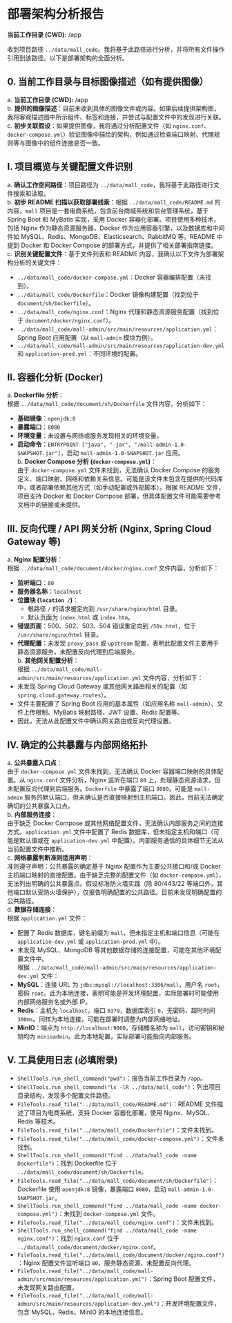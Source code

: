 # 部署架构分析报告

**当前工作目录 (CWD):** /app

收到项目路径 `../data/mall_code`。我将基于此路径进行分析，并将所有文件操作引用到该路径。以下是部署架构的全面分析。

## 0. 当前工作目录与目标图像描述（如有提供图像）

a. **当前工作目录 (CWD):** /app  
b. **提供的图像描述**：目前未收到具体的图像文件或内容。如果后续提供架构图，我将客观描述图中所示组件、标签和连接，并尝试与配置文件中的发现进行关联。  
c. **初步关联假设**：如果提供图像，我将通过分析配置文件（如 `nginx.conf`、`docker-compose.yml`）验证图像中描绘的架构，例如通过检查端口映射、代理规则等与图像中的组件连接是否一致。

## I. 项目概览与关键配置文件识别

a. **确认工作空间路径**：项目路径为 `../data/mall_code`，我将基于此路径进行文件搜索和读取。  
b. **初步 README 扫描以获取部署线索**：根据 `../data/mall_code/README.md` 的内容，`mall` 项目是一套电商系统，包含前台商城系统和后台管理系统，基于 Spring Boot 和 MyBatis 实现，采用 Docker 容器化部署。项目使用多种技术，包括 Nginx 作为静态资源服务器，Docker 作为应用容器引擎，以及数据库和中间件如 MySQL、Redis、MongoDB、Elasticsearch、RabbitMQ 等。README 中提到 Docker 和 Docker Compose 的部署方式，并提供了相关部署指南链接。  
c. **识别关键配置文件**：基于文件列表和 README 内容，我确认以下文件为部署架构分析的关键文件：  
- `../data/mall_code/docker-compose.yml`：Docker 容器编排配置（未找到）。  
- `../data/mall_code/Dockerfile`：Docker 镜像构建配置（找到位于 `document/sh/Dockerfile`）。  
- `../data/mall_code/nginx.conf`：Nginx 代理和静态资源服务配置（找到位于 `document/docker/nginx.conf`）。  
- `../data/mall_code/mall-admin/src/main/resources/application.yml`：Spring Boot 应用配置（以 `mall-admin` 模块为例）。  
- `../data/mall_code/mall-admin/src/main/resources/application-dev.yml` 和 `application-prod.yml`：不同环境的配置。

## II. 容器化分析 (Docker)

a. **Dockerfile 分析**：  
根据 `../data/mall_code/document/sh/Dockerfile` 文件内容，分析如下：  
- **基础镜像**：`openjdk:8`  
- **暴露端口**：`8080`  
- **环境变量**：未设置与网络或服务发现相关的环境变量。  
- **启动命令**：`ENTRYPOINT ["java", "-jar", "/mall-admin-1.0-SNAPSHOT.jar"]`，启动 `mall-admin-1.0-SNAPSHOT.jar` 应用。  
b. **Docker Compose 分析 (`docker-compose.yml`)**：  
由于 `docker-compose.yml` 文件未找到，无法确认 Docker Compose 的服务定义、端口映射、网络和依赖关系信息。可能是该文件未包含在提供的代码库中，或者部署依赖其他方式（如手动配置或外部脚本）。根据 README 文件，项目支持 Docker 和 Docker Compose 部署，但具体配置文件可能需要参考文档中的链接或未提供。

## III. 反向代理 / API 网关分析 (Nginx, Spring Cloud Gateway 等)

a. **Nginx 配置分析**：  
根据 `../data/mall_code/document/docker/nginx.conf` 文件内容，分析如下：  
- **监听端口**：`80`  
- **服务器名称**：`localhost`  
- **位置块 (`location /`)**：  
  - 根路径 `/` 的请求被定向到 `/usr/share/nginx/html` 目录。  
  - 默认页面为 `index.html` 或 `index.htm`。  
- **错误页面**：500、502、503、504 错误重定向到 `/50x.html`，位于 `/usr/share/nginx/html` 目录。  
- **代理配置**：未发现 `proxy_pass` 或 `upstream` 配置，表明此配置文件主要用于静态资源服务，未配置反向代理到后端服务。  
b. **其他网关配置分析**：  
根据 `../data/mall_code/mall-admin/src/main/resources/application.yml` 文件内容，分析如下：  
- 未发现 Spring Cloud Gateway 或其他网关路由相关的配置（如 `spring.cloud.gateway.routes`）。  
- 文件主要配置了 Spring Boot 应用的基本属性（如应用名称 `mall-admin`）、文件上传限制、MyBatis 映射路径、JWT 设置、Redis 配置等。  
- 因此，无法从此配置文件中确认网关路由或反向代理设置。

## IV. 确定的公共暴露与内部网络拓扑

a. **公共暴露入口点**：  
由于 `docker-compose.yml` 文件未找到，无法确认 Docker 容器端口映射的具体配置。从 `nginx.conf` 文件分析，Nginx 监听在端口 `80` 上，处理静态资源请求，但未配置反向代理到后端服务。`Dockerfile` 中暴露了端口 `8080`，可能是 `mall-admin` 服务的默认端口，但未确认是否直接映射到主机端口。因此，目前无法确定确切的公共暴露入口点。  
b. **内部服务连接**：  
由于缺乏 Docker Compose 或其他网络配置文件，无法确认内部服务之间的连接方式。`application.yml` 文件中配置了 Redis 数据库，但未指定主机和端口（可能是默认值或在 `application-dev.yml` 中配置）。内部服务通信的具体细节无法从当前配置文件中推断。  
c. **网络暴露判断准则适用声明**：  
准则遵守声明：公共暴露的确定基于 Nginx 配置作为主要公共接口和/或 Docker 主机端口映射的直接配置。由于缺乏完整的配置文件（如 `docker-compose.yml`），无法列出明确的公共暴露点。假设标准防火墙实践（除 80/443/22 等端口外，其他端口默认受防火墙保护），仅报告明确配置的公共路径。目前未发现明确配置的公共路径。  
d. **数据存储连接**：  
根据 `application.yml` 文件：  
- 配置了 Redis 数据库，键名前缀为 `mall`，但未指定主机和端口信息（可能在 `application-dev.yml` 或 `application-prod.yml` 中）。  
- 未发现 MySQL、MongoDB 等其他数据存储的连接配置，可能在其他环境配置文件中。  
根据 `../data/mall_code/mall-admin/src/main/resources/application-dev.yml` 文件：  
- **MySQL**：连接 URL 为 `jdbc:mysql://localhost:3306/mall`，用户名 `root`，密码 `root`。此为本地连接，表明可能是开发环境配置，实际部署时可能使用内部网络服务名或外部 IP。  
- **Redis**：主机为 `localhost`，端口 `6379`，数据库索引 `0`，无密码，超时时间 `300ms`。同样为本地连接，可能在部署时调整为内部网络地址。  
- **MinIO**：端点为 `http://localhost:9000`，存储桶名称为 `mall`，访问密钥和秘钥均为 `minioadmin`。此为本地配置，实际部署可能指向内部服务。

## V. 工具使用日志 (必填附录)

- `ShellTools.run_shell_command("pwd")`：报告当前工作目录为 `/app`。  
- `ShellTools.run_shell_command("ls -lR ../data/mall_code")`：列出项目目录结构，发现多个配置文件路径。  
- `FileTools.read_file("../data/mall_code/README.md")`：README 文件描述了项目为电商系统，支持 Docker 容器化部署，使用 Nginx、MySQL、Redis 等技术。  
- `FileTools.read_file("../data/mall_code/Dockerfile")`：文件未找到。  
- `FileTools.read_file("../data/mall_code/docker-compose.yml")`：文件未找到。  
- `ShellTools.run_shell_command("find ../data/mall_code -name Dockerfile")`：找到 Dockerfile 位于 `../data/mall_code/document/sh/Dockerfile`。  
- `FileTools.read_file("../data/mall_code/document/sh/Dockerfile")`：Dockerfile 使用 `openjdk:8` 镜像，暴露端口 `8080`，启动 `mall-admin-1.0-SNAPSHOT.jar`。  
- `ShellTools.run_shell_command("find ../data/mall_code -name docker-compose.yml")`：未找到 `docker-compose.yml` 文件。  
- `FileTools.read_file("../data/mall_code/nginx.conf")`：文件未找到。  
- `ShellTools.run_shell_command("find ../data/mall_code -name nginx.conf")`：找到 `nginx.conf` 位于 `../data/mall_code/document/docker/nginx.conf`。  
- `FileTools.read_file("../data/mall_code/document/docker/nginx.conf")`：Nginx 配置文件监听端口 `80`，服务静态资源，未配置反向代理。  
- `FileTools.read_file("../data/mall_code/mall-admin/src/main/resources/application.yml")`：Spring Boot 配置文件，未发现网关路由配置。  
- `FileTools.read_file("../data/mall_code/mall-admin/src/main/resources/application-dev.yml")`：开发环境配置文件，包含 MySQL、Redis、MinIO 的本地连接信息。